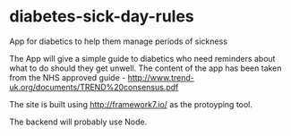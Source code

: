 # diabetes-sick-day-rules
App for diabetics to help them manage periods of sickness

The App will give a simple guide to diabetics who need reminders about what to do should they get unwell. The content of the app has been taken from the NHS approved guide - http://www.trend-uk.org/documents/TREND%20consensus.pdf

The site is built using <a href="http://framework7.io/">http://framework7.io/</a> as the protoyping tool.

The backend will probably use Node.
